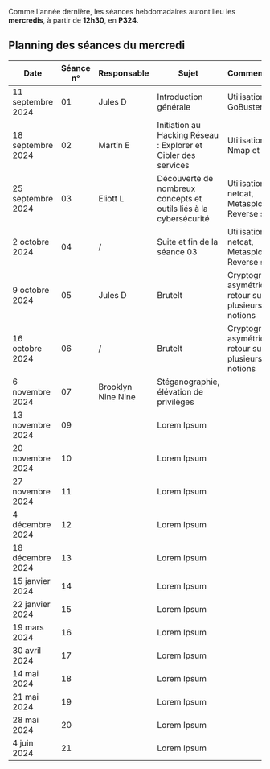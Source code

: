 Comme l'année dernière, les séances hebdomadaires auront lieu les **mercredis**, à partir de **12h30**, en **P324**.

## Planning des séances du mercredi

| Date | Séance n° | Responsable | Sujet | Commentaires
|--|--|--|--|--
| 11 septembre 2024 | 01 | Jules D | Introduction générale | Utilisation de GoBuster  
| 18 septembre 2024 | 02 | Martin E | Initiation au Hacking Réseau : Explorer et Cibler des services |  Utilisation de Nmap et Hydra
| 25 septembre 2024 | 03 | Eliott L | Découverte de nombreux concepts et outils liés à la cybersécurité  | Utilisation de netcat, Metasploit, Reverse shell
| 2 octobre 2024 | 04 | / | Suite et fin de la séance 03 | Utilisation de netcat, Metasploit, Reverse shell  
| 9 octobre 2024 | 05 | Jules D | BruteIt | Cryptographie asymétrique, retour sur plusieurs notions 
| 16 octobre 2024 | 06 | / | BruteIt | Cryptographie asymétrique, retour sur plusieurs notions  
| 6 novembre 2024 | 07 | Brooklyn Nine Nine | Stéganographie, élévation de privilèges 
| 13 novembre 2024 | 09 |  | Lorem Ipsum |  
| 20 novembre 2024 | 10 |  | Lorem Ipsum |  
| 27 novembre 2024 | 11 |  | Lorem Ipsum |  
| 4 décembre 2024 | 12 |  | Lorem Ipsum |  
| 18 décembre 2024 | 13 |  | Lorem Ipsum |  
| 15 janvier 2024 | 14 |  | Lorem Ipsum |  
| 22 janvier 2024 | 15 |  | Lorem Ipsum |  
| 19 mars 2024 | 16 |  | Lorem Ipsum |  
| 30 avril 2024 | 17 |  | Lorem Ipsum |  
| 14 mai 2024 | 18 |  | Lorem Ipsum |  
| 21 mai 2024 | 19 |  | Lorem Ipsum |  
| 28 mai 2024 | 20 |  | Lorem Ipsum | 
| 4 juin 2024 | 21 |  | Lorem Ipsum |  


